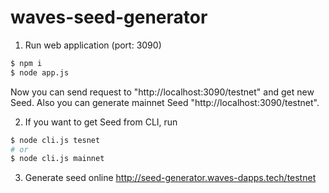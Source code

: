 # waves-seed-generator
1. Run web application (port: 3090)
```sh
$ npm i
$ node app.js
```
Now you can send request to "http://localhost:3090/testnet" and get new Seed. Also you can generate mainnet Seed "http://localhost:3090/testnet".

2. If you want to get Seed from CLI, run
```sh
$ node cli.js tesnet
# or 
$ node cli.js mainnet
```

3. Generate seed online http://seed-generator.waves-dapps.tech/testnet
